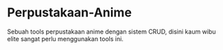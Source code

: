 # Perpustakaan-Anime
Sebuah tools perpustakaan anime dengan sistem CRUD, disini kaum wibu elite sangat perlu menggunakan tools ini.
